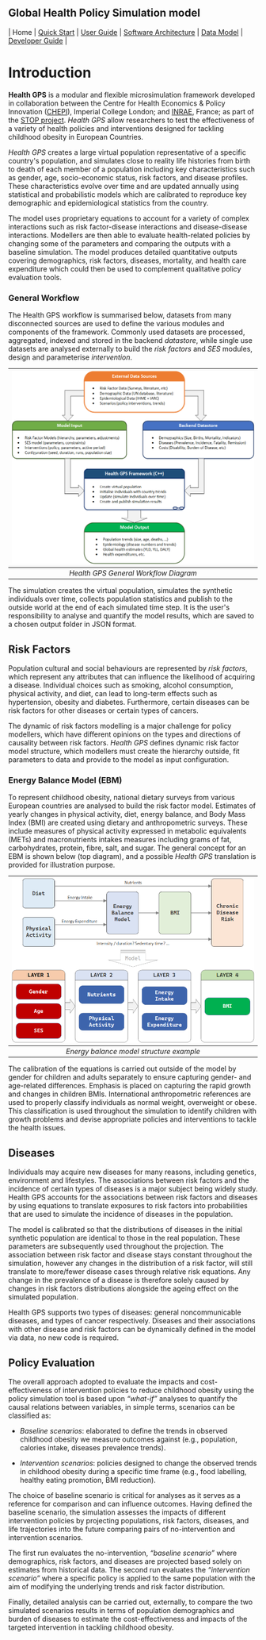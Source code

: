 ## Global Health Policy Simulation model

| Home | [Quick Start](getstarted) | [User Guide](userguide) | [Software Architecture](architecture) | [Data Model](datamodel) | [Developer Guide](development) |

# Introduction
**Health GPS** is a modular and flexible microsimulation framework developed in collaboration between the Centre for Health Economics & Policy Innovation ([CHEPI](https://www.imperial.ac.uk/business-school/faculty-research/research-centres/centre-health-economics-policy-innovation/)), Imperial College London; and [INRAE](https://www.inrae.fr), France; as part of the [STOP project](https://www.stopchildobesity.eu/). *Health GPS* allow researchers to test the effectiveness of a variety of health policies and interventions designed for tackling childhood obesity in European Countries.

*Health GPS* creates a large virtual population representative of a specific country's population, and simulates close to reality life histories from birth to death of each member of a population including key characteristics such as gender, age, socio-economic status, risk factors, and disease profiles. These characteristics evolve over time and are updated annually using statistical and probabilistic models which are calibrated to reproduce key demographic and epidemiological statistics from the country.

The model uses proprietary equations to account for a variety of complex interactions such as risk factor-disease interactions and disease-disease interactions. Modellers are then able to evaluate health-related policies by changing some of the parameters and comparing the outputs with a baseline simulation. The model produces detailed quantitative outputs covering demographics, risk factors, diseases, mortality, and health care expenditure which could then be used to complement qualitative policy evaluation tools.

### General Workflow
The Health GPS workflow is summarised below, datasets from many disconnected sources are used to define the various modules and components of the framework. Commonly used datasets are processed, aggregated, indexed and stored in the backend *datastore*, while single use datasets are analysed externally to build the *risk factors* and *SES* modules, design and parameterise *intervention*.

|![Health GPS Workflow](/assets/image/general_workflow.png)|
|:--:|
|*Health GPS General Workflow Diagram*|

The simulation creates the virtual population, simulates the synthetic individuals over time, collects population statistics and publish to the outside world at the end of each simulated time step. It is the user's responsibility to analyse and quantify the model results, which are saved to a chosen output folder in JSON format.

## Risk Factors

Population cultural and social behaviours are represented by *risk factors*, which represent any attributes that can influence the likelihood of acquiring a disease. Individual choices such as smoking, alcohol consumption, physical activity, and diet, can lead to long-term effects such as hypertension, obesity and diabetes. Furthermore, certain diseases can be risk factors for other diseases or certain types of cancers.

The dynamic of risk factors modelling is a major challenge for policy modellers, which have different opinions on the types and directions of causality between risk factors. *Health GPS* defines dynamic risk factor model structure, which modellers must create the hierarchy outside, fit parameters to data and provide to the model as input configuration.

### Energy Balance Model (EBM)

To represent childhood obesity, national dietary surveys from various European countries are analysed to build the risk factor model. Estimates of yearly changes in physical activity, diet, energy balance, and Body Mass Index (BMI) are created using dietary and anthropometric surveys. These include measures of physical activity expressed in metabolic equivalents (METs) and macronutrients intakes measures including grams of fat, carbohydrates, protein, fibre, salt, and sugar. The general concept for an EBM is shown below (top diagram), and a possible *Health GPS* translation is provided for illustration purpose.

|![Health GPS Components](/assets/image/energy_balance_model.png)|
|:--:|
|*Energy balance model structure example*|

The calibration of the equations is carried out outside of the model by gender for children and adults separately to ensure capturing gender- and age-related differences. Emphasis is placed on capturing the rapid growth and changes in children BMIs. International anthropometric references are used to properly classify individuals as normal weight, overweight or obese. This classification is used throughout the simulation to identify children with growth problems and devise appropriate policies and interventions to tackle the health issues.

## Diseases

Individuals may acquire new diseases for many reasons, including genetics, environment and lifestyles. The associations between risk factors and the incidence of certain types of diseases is a major subject being widely study. Health GPS accounts for the associations between risk factors and diseases by using equations to translate exposures to risk factors into probabilities that are used to simulate the incidence of diseases in the population.

The model is calibrated so that the distributions of diseases in the initial synthetic population are identical to those in the real population. These parameters are subsequently used throughout the projection. The association between risk factor and disease stays constant throughout the simulation, however any changes in the distribution of a risk factor, will still translate to more/fewer disease cases through relative risk equations. Any change in the prevalence of a disease is therefore solely caused by changes in risk factors distributions alongside the ageing effect on the simulated population.

Health GPS supports two types of diseases: general noncommunicable diseases, and types of cancer respectively. Diseases and their associations with other disease and risk factors can be dynamically defined in the model via data, no new code is required.

## Policy Evaluation
The overall approach adopted to evaluate the impacts and cost-effectiveness of intervention policies to reduce childhood obesity using the policy simulation tool is based upon *“what-if”* analyses to quantify the causal relations between variables, in simple terms, scenarios can be classified as:
* *Baseline scenarios*: elaborated to define the trends in observed childhood obesity we measure outcomes against (e.g., population, calories intake, diseases prevalence trends).

* *Intervention scenarios*: policies designed to change the observed trends in childhood obesity during a specific time frame (e.g., food labelling, healthy eating promotion, BMI reduction).

The choice of baseline scenario is critical for analyses as it serves as a reference for comparison and can influence outcomes. Having defined the baseline scenario, the simulation assesses the impacts of different intervention policies by projecting populations, risk factors, diseases, and life trajectories into the future comparing pairs of no-intervention and intervention scenarios.

The first run evaluates the no-intervention, *“baseline scenario”* where demographics, risk factors, and diseases are projected based solely on estimates from historical data. The second run evaluates the *“intervention scenario”* where a specific policy is applied to the same population with the aim of modifying the underlying trends and risk factor distribution. 

Finally, detailed analysis can be carried out, externally, to compare the two simulated scenarios results in terms of population demographics and burden of diseases to estimate the cost-effectiveness and impacts of the targeted intervention in tackling childhood obesity.
